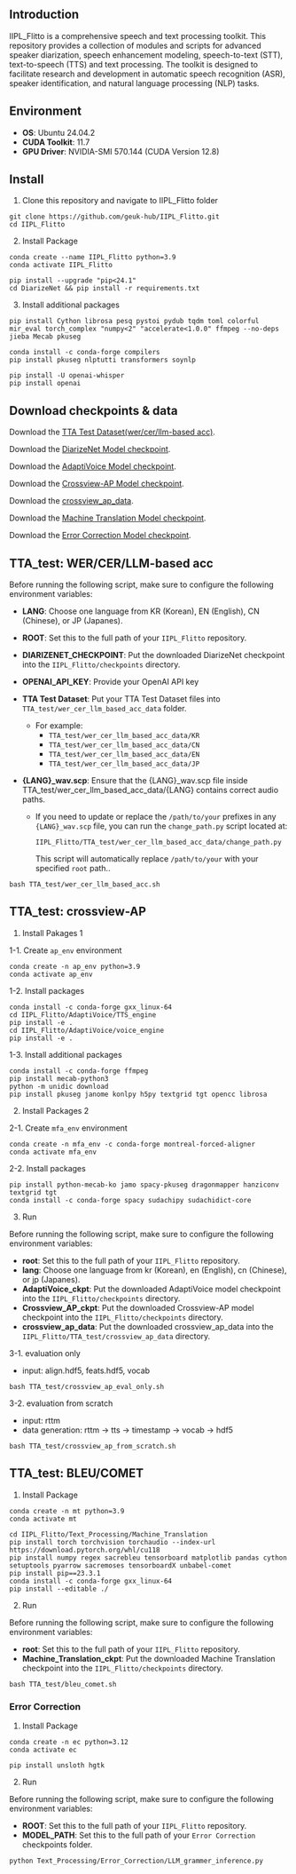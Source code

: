 ## Introduction

IIPL_Flitto is a comprehensive speech and text processing toolkit. This repository provides a collection of modules and scripts for advanced speaker diarization, speech enhancement modeling, speech-to-text (STT), text-to-speech (TTS) and text processing. The toolkit is designed to facilitate research and development in automatic speech recognition (ASR), speaker identification, and natural language processing (NLP) tasks.

## Environment

- **OS**: Ubuntu 24.04.2
- **CUDA Toolkit**: 11.7
- **GPU Driver**: NVIDIA-SMI 570.144 (CUDA Version 12.8)

## Install
1. Clone this repository and navigate to IIPL_Flitto folder

```
git clone https://github.com/geuk-hub/IIPL_Flitto.git
cd IIPL_Flitto
```


2. Install Package

```
conda create --name IIPL_Flitto python=3.9
conda activate IIPL_Flitto

pip install --upgrade "pip<24.1"
cd DiarizeNet && pip install -r requirements.txt
```


3. Install additional packages

```
pip install Cython librosa pesq pystoi pydub tqdm toml colorful mir_eval torch_complex "numpy<2" "accelerate<1.0.0" ffmpeg --no-deps jieba Mecab pkuseg

conda install -c conda-forge compilers
pip install pkuseg nlptutti transformers soynlp

pip install -U openai-whisper
pip install openai
```


## Download checkpoints & data

Download the [TTA Test Dataset(wer/cer/llm-based acc)](https://www.dropbox.com/scl/fi/zeps24kl7rgugpjdi9yqd/TTA_test_wer_cer_llm_acc.zip?rlkey=xdjxdvfgye4wjjyix1i4ot5rf&st=34rxda79&dl=0).

Download the [DiarizeNet Model checkpoint](https://www.dropbox.com/scl/fo/uyer0669wfhpvm055v5mf/ACbFAIbVxQbScEPlhhioL0A?rlkey=0hndtmi059oh2r5bh51i0q1op&st=ix16crxu&dl=0).

Download the [AdaptiVoice Model checkpoint](https://www.dropbox.com/scl/fo/2tifgu6mrwo0akgrn3din/AO5Gdhkg0L90ky0goTbepzI?rlkey=1wlpaknwo8zcmg35ac6fhj1jz&st=apdxg900&dl=0).

Download the [Crossview-AP Model checkpoint](https://www.dropbox.com/scl/fi/e9ezohfe2oilc6djaz1w1/Crossview_AP_Model_ckpt.zip?rlkey=r043b4bbnqd5pcut6kb7u86p7&st=y6cso3hv&dl=0).

Download the [crossview_ap_data](https://www.dropbox.com/scl/fi/v0ybsctdz1f96yo5nrxdt/crossview_ap_data.zip?rlkey=f63rf5vyqpvivq2ojx0auu5ho&st=u1q245j8&dl=0).

Download the [Machine Translation Model checkpoint](https://www.dropbox.com/scl/fo/3xle2g3505iydwbw6yqg7/APcyGLXHwL83A2Y3Lu_GaZU?rlkey=i36di9snedlj45vttk6nd0zw9&st=sdhgg06z&dl=0).

Download the [Error Correction Model checkpoint](https://www.dropbox.com/scl/fo/rsl0xailbxcoeiz1ebf5g/AOh-MttVZHLOsO8BH7dc7ZA?rlkey=lta539u6qrqovke5ndodtfsmu&st=3xh1n9xr&dl=0).

## TTA_test: WER/CER/LLM-based acc

Before running the following script, make sure to configure the following environment variables:

- **LANG**: Choose one language from KR (Korean), EN (English), CN (Chinese), or JP (Japanes).
- **ROOT**: Set this to the full path of your `IIPL_Flitto` repository.
- **DIARIZENET_CHECKPOINT**: Put the downloaded DiarizeNet checkpoint into the `IIPL_Flitto/checkpoints` directory.
- **OPENAI_API_KEY**: Provide your OpenAI API key

- **TTA Test Dataset**: Put your TTA Test Dataset files into `TTA_test/wer_cer_llm_based_acc_data` folder.
  - For example:  
    - `TTA_test/wer_cer_llm_based_acc_data/KR`  
    - `TTA_test/wer_cer_llm_based_acc_data/CN`  
    - `TTA_test/wer_cer_llm_based_acc_data/EN`  
    - `TTA_test/wer_cer_llm_based_acc_data/JP`

- **{LANG}_wav.scp**: Ensure that the {LANG}_wav.scp file inside TTA_test/wer_cer_llm_based_acc_data/{LANG} contains correct audio paths.
  - If you need to update or replace the `/path/to/your` prefixes in any `{LANG}_wav.scp` file, you can run the `change_path.py` script located at:
    ```
    IIPL_Flitto/TTA_test/wer_cer_llm_based_acc_data/change_path.py
    ```
    This script will automatically replace `/path/to/your` with your specified `root` path..


```
bash TTA_test/wer_cer_llm_based_acc.sh
```

## TTA_test: crossview-AP

1. Install Pakages 1

1-1. Create `ap_env` environment

```
conda create -n ap_env python=3.9
conda activate ap_env
```

1-2. Install packages

```
conda install -c conda-forge gxx_linux-64
cd IIPL_Flitto/AdaptiVoice/TTS_engine
pip install -e .
cd IIPL_Flitto/AdaptiVoice/voice_engine
pip install -e .
```

1-3. Install additional packages

```
conda install -c conda-forge ffmpeg
pip install mecab-python3
python -m unidic download
pip install pkuseg janome konlpy h5py textgrid tgt opencc librosa
```

2. Install Packages 2

2-1. Create `mfa_env` environment

```
conda create -n mfa_env -c conda-forge montreal-forced-aligner
conda activate mfa_env
```

2-2. Install packages

```
pip install python-mecab-ko jamo spacy-pkuseg dragonmapper hanziconv textgrid tgt
conda install -c conda-forge spacy sudachipy sudachidict-core
```

3. Run

Before running the following script, make sure to configure the following environment variables:
- **root**: Set this to the full path of your `IIPL_Flitto` repository.
- **lang**: Choose one language from kr (Korean), en (English), cn (Chinese), or jp (Japanes).
- **AdaptiVoice_ckpt**: Put the downloaded AdaptiVoice model checkpoint into the `IIPL_Flitto/checkpoints` directory.
- **Crossview_AP_ckpt**: Put the downloaded Crossview-AP model checkpoint into the `IIPL_Flitto/checkpoints` directory.
- **crossview_ap_data**: Put the downloaded crossview_ap_data into the `IIPL_Flitto/TTA_test/crossview_ap_data` directory.
  
3-1. evaluation only
- input: align.hdf5, feats.hdf5, vocab

```
bash TTA_test/crossview_ap_eval_only.sh
```

3-2. evaluation from scratch
- input: rttm
- data generation: rttm -> tts -> timestamp -> vocab -> hdf5

```
bash TTA_test/crossview_ap_from_scratch.sh
```

## TTA_test: BLEU/COMET

1. Install Package

```
conda create -n mt python=3.9
conda activate mt

cd IIPL_Flitto/Text_Processing/Machine_Translation
pip install torch torchvision torchaudio --index-url https://download.pytorch.org/whl/cu118
pip install numpy regex sacrebleu tensorboard matplotlib pandas cython setuptools pyarrow sacremoses tensorboardX unbabel-comet
pip install pip==23.3.1
conda install -c conda-forge gxx_linux-64
pip install --editable ./
```

2. Run

Before running the following script, make sure to configure the following environment variables:

- **root**: Set this to the full path of your `IIPL_Flitto` repository.
- **Machine_Translation_ckpt**: Put the downloaded Machine Translation checkpoint into the `IIPL_Flitto/checkpoints` directory.
  
```
bash TTA_test/bleu_comet.sh
```

### Error Correction

1. Install Package

```
conda create -n ec python=3.12
conda activate ec

pip install unsloth hgtk
```

2. Run

Before running the following script, make sure to configure the following environment variables:

- **ROOT**: Set this to the full path of your `IIPL_Flitto` repository.
- **MODEL_PATH**: Set this to the full path of your `Error Correction` checkpoints folder.
  
```
python Text_Processing/Error_Correction/LLM_grammer_inference.py
```
